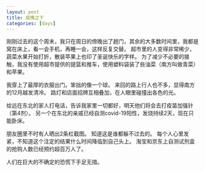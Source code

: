 ```yaml
---
layout: post
title: 疫情之下
categories: [days]
---
```


刚刚过去的这个周末，我只在周日的傍晚出了趟门，其余的大多数时间里，我都是窝在床上，看一会手机，再睡一会，这样反复交替。
超市里的人变得非常稀少，蔬菜水果开始打折，散装苹果上也印了圣诞快乐的字样。
为了减少不必要的接触，我没有使用超市提供的提篮和推车，使用塑料袋装了些油菜（南方叫做青菜）和苹果。

我穿上了最厚的衣服出门。笨拙的像一个球。
来回的路上行人也不多，显得南方的12月越发清冷。
路灯和店面招牌互相叠加，在人眼里碰撞出各色的光。

给远在东北的家人打电话，告诉我家里一切都好，明天他们将会去打疫苗加强针（第4剂）。
另一个在东北的亲戚已经自测covid-19阳性，发烧持续2天，现在只能卧床。

朋友圈里不时有人晒出2条杠截图。
知道这是谁都躲不过去的。
每个人心里发紧，不知道这个注定的结果什么时间降临到自己头上。
淘宝和京东上自测试剂盒的抢购人数已经预约超百万人了。

人们在巨大的不确定的恐慌下手足无措。

